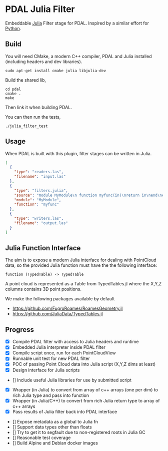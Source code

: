 # PDAL Julia Filter

Embeddable [Julia](https://julialang.org/) Filter stage for PDAL. Inspired by a similar effort for [Python](https://github.com/PDAL/python).

## Build

You will need CMake, a modern C++ compiler, PDAL and Julia installed (including headers and dev libraries).

```
sudo apt-get install cmake julia libjulia-dev
```

Build the shared lib,

```
cd pdal
cmake .
make
```

Then link it when building PDAL.

You can then run the tests,

```
./julia_filter_test
```

## Usage

When PDAL is built with this plugin, filter stages can be written in Julia.

```json
[
  {
    "type": "readers.las",
    "filename": "input.las"
  },
  {
    "type": "filters.julia",
    "source": "module MyModule\n function myfunc(in)\nreturn in\nend\nend\n",
    "module": "MyModule",
    "function": "myfunc"
  },
  {
    "type": "writers.las",
    "filename": "output.las"
  }
]
```

## Julia Function Interface

The aim is to expose a modern Julia interface for dealing with PointCloud data, so the provided Julia function
must have the the following interface:

```
function (TypedTable) -> TypedTable
```

A point cloud is represented as a Table from TypedTables.jl where the X,Y,Z columns contains 3D point positions.

We make the following packages available by default

- https://github.com/FugroRoames/RoamesGeometry.jl
- https://github.com/JuliaData/TypedTables.jl


## Progress

- [x] Compile PDAL filter with access to Julia headers and runtime
- [x] Embedded Julia interpreter inside PDAL filter
- [x] Compile script once, run for each PointCloudView
- [x] Runnable unit test for new PDAL filter
- [x] POC of passing Point Cloud data into Julia script (X,Y,Z dims at least)
- [x]  Design interface for Julia scripts
- []  Include useful Julia libraries for use by submitted script
- [x]  Wrapper (in Julia) to convert from array of c++ arrays (one per dim) to rich Julia type and pass into function
- [x]  Wrapper (in Julia/C++) to convert from rich Julia return type to array of c++ arrays
- [x]  Pass results of Julia filter back into PDAL interface
- []  Expose metadata as a global to Julia fn
- []  Support data types other than floats
- []  Try to get it to segfault due to non-registered roots in Julia GC
- []  Reasonable test coverage
- []  Build Alpine and Debian docker images

